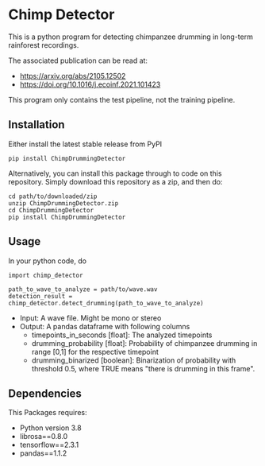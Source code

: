 # Chimp Detector

This is a python program for detecting chimpanzee drumming in long-term rainforest recordings.

The associated publication can be read at: 
- https://arxiv.org/abs/2105.12502
- https://doi.org/10.1016/j.ecoinf.2021.101423

This program only contains the test pipeline, not the training pipeline.

## Installation

Either install the latest stable release from PyPI

    pip install ChimpDrummingDetector

Alternatively, you can install this package through to code on this repository.
Simply download this repository as a zip, and then do:

    cd path/to/downloaded/zip
    unzip ChimpDrummingDetector.zip
    cd ChimpDrummingDetector
    pip install ChimpDrummingDetector

## Usage

In your python code, do

    import chimp_detector

    path_to_wave_to_analyze = path/to/wave.wav 
    detection_result = chimp_detector.detect_drumming(path_to_wave_to_analyze)

- Input: A wave file. Might be mono or stereo
- Output: A pandas dataframe with following columns
  - timepoints_in_seconds [float]: The analyzed timepoints
  - drumming_probability [float]: Probability of chimpanzee drumming in range [0,1] for the respective timepoint
  - drumming_binarized [boolean]: Binarization of probability with threshold 0.5, where TRUE means "there is drumming in this frame".

## Dependencies

This Packages requires:

- Python version 3.8
- librosa==0.8.0
- tensorflow==2.3.1
- pandas==1.1.2